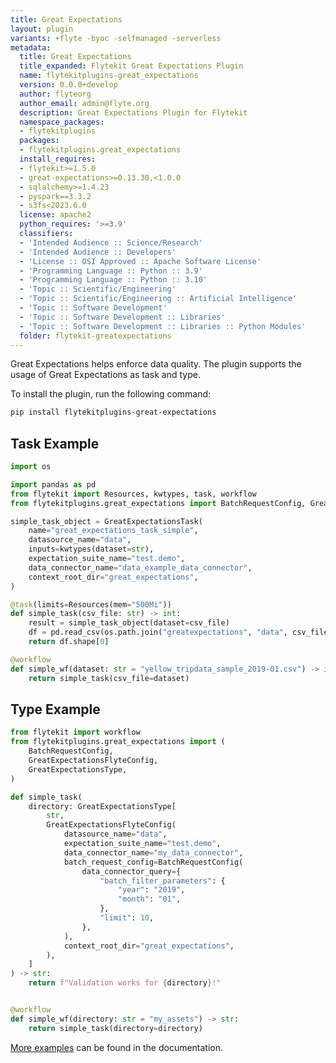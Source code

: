 ```yaml
---
title: Great Expectations
layout: plugin
variants: +flyte -byoc -selfmanaged -serverless
metadata:
  title: Great Expectations
  title_expanded: Flytekit Great Expectations Plugin
  name: flytekitplugins-great_expectations
  version: 0.0.0+develop
  author: flyteorg
  author_email: admin@flyte.org
  description: Great Expectations Plugin for Flytekit
  namespace_packages:
  - flytekitplugins
  packages:
  - flytekitplugins.great_expectations
  install_requires:
  - flytekit>=1.5.0
  - great-expectations>=0.13.30,<1.0.0
  - sqlalchemy>=1.4.23
  - pyspark==3.3.2
  - s3fs<2023.6.0
  license: apache2
  python_requires: '>=3.9'
  classifiers:
  - 'Intended Audience :: Science/Research'
  - 'Intended Audience :: Developers'
  - 'License :: OSI Approved :: Apache Software License'
  - 'Programming Language :: Python :: 3.9'
  - 'Programming Language :: Python :: 3.10'
  - 'Topic :: Scientific/Engineering'
  - 'Topic :: Scientific/Engineering :: Artificial Intelligence'
  - 'Topic :: Software Development'
  - 'Topic :: Software Development :: Libraries'
  - 'Topic :: Software Development :: Libraries :: Python Modules'
  folder: flytekit-greatexpectations
---
```



Great Expectations helps enforce data quality. The plugin supports the usage of Great Expectations as task and type.

To install the plugin, run the following command:

```bash
pip install flytekitplugins-great-expectations
```

## Task Example
```python
import os

import pandas as pd
from flytekit import Resources, kwtypes, task, workflow
from flytekitplugins.great_expectations import BatchRequestConfig, GreatExpectationsTask

simple_task_object = GreatExpectationsTask(
    name="great_expectations_task_simple",
    datasource_name="data",
    inputs=kwtypes(dataset=str),
    expectation_suite_name="test.demo",
    data_connector_name="data_example_data_connector",
    context_root_dir="great_expectations",
)

@task(limits=Resources(mem="500Mi"))
def simple_task(csv_file: str) -> int:
    result = simple_task_object(dataset=csv_file)
    df = pd.read_csv(os.path.join("greatexpectations", "data", csv_file))
    return df.shape[0]

@workflow
def simple_wf(dataset: str = "yellow_tripdata_sample_2019-01.csv") -> int:
    return simple_task(csv_file=dataset)
```

## Type Example
```python
from flytekit import workflow
from flytekitplugins.great_expectations import (
    BatchRequestConfig,
    GreatExpectationsFlyteConfig,
    GreatExpectationsType,
)

def simple_task(
    directory: GreatExpectationsType[
        str,
        GreatExpectationsFlyteConfig(
            datasource_name="data",
            expectation_suite_name="test.demo",
            data_connector_name="my_data_connector",
            batch_request_config=BatchRequestConfig(
                data_connector_query={
                    "batch_filter_parameters": {
                        "year": "2019",
                        "month": "01",
                    },
                    "limit": 10,
                },
            ),
            context_root_dir="great_expectations",
        ),
    ]
) -> str:
    return f"Validation works for {directory}!"


@workflow
def simple_wf(directory: str = "my_assets") -> str:
    return simple_task(directory=directory)
```

[More examples](https://docs.flyte.org/en/latest/flytesnacks/examples/greatexpectations_plugin/index.html) can be found in the documentation.
